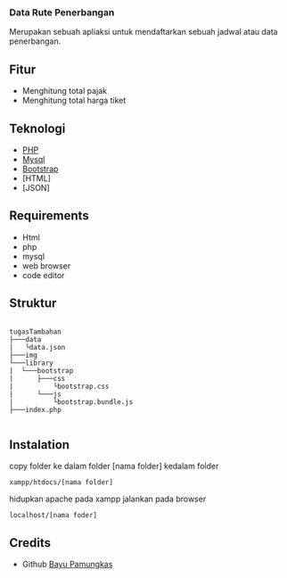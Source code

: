 ### Data Rute Penerbangan 

Merupakan sebuah apliaksi untuk mendaftarkan sebuah jadwal  atau data penerbangan.


## Fitur

- Menghitung total pajak
- Menghitung total harga tiket


## Teknologi

- [PHP]()
- [Mysql]()
- [Bootstrap]()
- [HTML]
- [JSON]


## Requirements

- Html
- php
- mysql
- web browser
- code editor 


## Struktur
```

tugasTambahan
├───data
|   └data.json
├───img
└───library
|  └───bootstrap
|      ├───css
|          └bootstrap.css
|      └───js
|          └bootstrap.bundle.js
├───index.php


```


## Instalation

copy folder ke dalam folder [nama folder] kedalam folder 
```
xampp/htdocs/[nama folder]
```
hidupkan apache pada xampp
jalankan pada browser
```
localhost/[nama foder]
```


## Credits

- Github [Bayu Pamungkas](github.com/bayek335)
